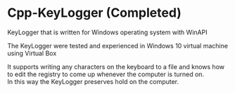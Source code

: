 # Cpp-KeyLogger (Completed)
KeyLogger that is written for Windows operating system with WinAPI

The KeyLogger were tested and experienced in Windows 10 virtual machine using Virtual Box

It supports writing any characters on the keyboard to a file and knows how to edit the registry
to come up whenever the computer is turned on.                                       
In this way the KeyLogger preserves hold on the computer.